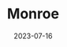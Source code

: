 ---
title: "Monroe"
cc-type: city
county: Snohomish County
date: 2023-07-16
hashtag: monroe
state: Washington
tags:
  - city
  - Washington
---